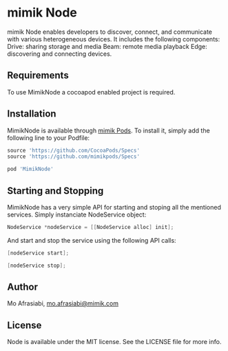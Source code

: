 # mimik Node

mimik Node enables developers to discover, connect, and communicate with various heterogeneous devices.
It includes the following components:
Drive: sharing storage and media
Beam: remote media playback
Edge: discovering and connecting devices.

## Requirements

To use MimikNode a cocoapod enabled project is required. 

## Installation

MimikNode is available through [mimik Pods](https://github.com/mimikpods). To install
it, simply add the following line to your Podfile:

```ruby
source 'https://github.com/CocoaPods/Specs'
source 'https://github.com/mimikpods/Specs'
```

```ruby
pod 'MimikNode'
```

## Starting and Stopping

MimikNode has a very simple API for starting and stoping all the mentioned services.
Simply instanciate NodeService object:
```ObjectiveC
NodeService *nodeService = [[NodeService alloc] init];
```
And start and stop the service using the following API calls:

```ObjectiveC
[nodeService start];
```

```ObjectiveC
[nodeService stop];
```

## Author

Mo Afrasiabi, mo.afrasiabi@mimik.com

## License

Node is available under the MIT license. See the LICENSE file for more info.
